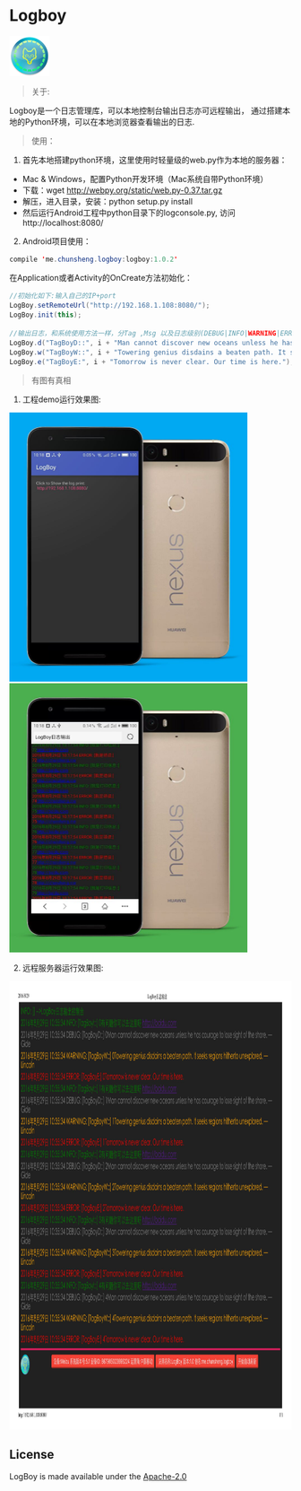 # Logboy

![Logo](/app/src/main/res/mipmap-hdpi/ic_launcher.png)

> 关于:

Logboy是一个日志管理库，可以本地控制台输出日志亦可远程输出，
通过搭建本地的Python环境，可以在本地浏览器查看输出的日志.

> 使用：

 1. 首先本地搭建python环境，这里使用时轻量级的web.py作为本地的服务器：
  * Mac & Windows，配置Python开发环境（Mac系统自带Python环境）
  * 下载：wget http://webpy.org/static/web.py-0.37.tar.gz
  * 解压，进入目录，安装：python setup.py install
  * 然后运行Android工程中python目录下的logconsole.py, 访问http://localhost:8080/

 2. Android项目使用：

 ```Java
compile 'me.chunsheng.logboy:logboy:1.0.2'
 ```

 在Application或者Activity的OnCreate方法初始化：

 ```Java
//初始化如下:输入自己的IP+port
LogBoy.setRemoteUrl("http://192.168.1.108:8080/");
LogBoy.init(this);

//输出日志，和系统使用方法一样，分Tag ,Msg 以及日志级别(DEBUG|INFO|WARNING|ERROR)
LogBoy.d("TagBoyD::", i + "Man cannot discover new oceans unless he has courage to lose sight of the shore. —Gide");
LogBoy.w("TagBoyW::", i + "Towering genius disdains a beaten path. It seeks regions hitherto unexplored. —Lincoln ");
LogBoy.e("TagBoyE:", i + "Tomorrow is never clear. Our time is here.");
 ```

> 有图有真相


1. 工程demo运行效果图:

<img src="/images/logboy_screen_1.jpg" width="425" height="480" />

<img src="/images/logboy_screen_2.jpg" width="425" height="480" />


2. 远程服务器运行效果图:

<img src="/images/logboy_print.jpg" width="1200" height="800" />


## License

LogBoy is made available under the [Apache-2.0](https://opensource.org/licenses/Apache-2.0)


[1]: http://www.uustory.com/?p=2049
[2]: http://www.cnblogs.com/coder2012/p/4023442.html


